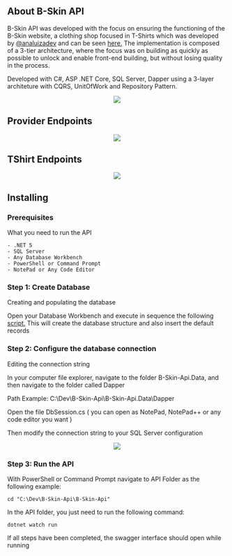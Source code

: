 <div>
  
  ## About B-Skin API
  B-Skin API was developed with the focus on ensuring the functioning of the B-Skin website, a clothing shop focused in T-Shirts which was developed by [@analuizadev](https://github.com/analuizadev) 
  and can be seen [here.](https://github.com/analuizadev/B-skin)
  The implementation is composed of a 3-tier architecture, where the focus was on building as quickly as possible to unlock and enable front-end building, but without losing quality in the process.
  
  Developed with C#, ASP .NET Core, SQL Server, Dapper using a 3-layer architeture with CQRS, UnitOfWork and Repository Pattern.
  
  <div align="center">
    <img src="https://media.discordapp.net/attachments/1050461916474122251/1090459415016124516/image.png"></img>
  </div>
  
  
  ## Provider Endpoints
  
  <div align="center">
    <img src="https://media.discordapp.net/attachments/1050461916474122251/1090462186205368360/image.png"></img>
  </div>
  
  
   ## TShirt Endpoints
  
  <div align="center">
    <img src="https://media.discordapp.net/attachments/1050461916474122251/1090463109631713280/image.png"></img>
  </div>
  
  
  ## Installing
  
  ### Prerequisites
  What you need to run the API

  ```
  - .NET 5
  - SQL Server
  - Any Database Workbench
  - PowerShell or Command Prompt
  - NotePad or Any Code Editor
  ```
  
  ### Step 1: Create Database
  Creating and populating the database
  
  Open your Database Workbench and execute in sequence the following [script.](https://github.com/CarlosE-Dev/B-Skin-Api/blob/master/B-Skin-Api.Data/Scripts/Scripts.txt)
  This will create the database structure and also insert the default records
  
  ### Step 2: Configure the database connection
  Editing the connection string
  
  In your computer file explorer, navigate to the folder B-Skin-Api.Data, and then navigate to the folder called Dapper

  Path Example: C:\Dev\B-Skin-Api\B-Skin-Api.Data\Dapper
  
  Open the file DbSession.cs ( you can open as NotePad, NotePad++ or any code editor you want )
  
  Then modify the connection string to your SQL Server configuration
  
  <div align="center">
    <img src="https://media.discordapp.net/attachments/1050461916474122251/1090483849743585421/image.png"></img>
  </div>
  
  ### Step 3: Run the API
  With PowerShell or Command Prompt navigate to API Folder as the following example:
  
  ```
  cd "C:\Dev\B-Skin-Api\B-Skin-Api"
  ```
  
  In the API folder, you just need to run the following command:
  
  ```
  dotnet watch run
  ```
  
  If all steps have been completed, the swagger interface should open while running
  
</div>





